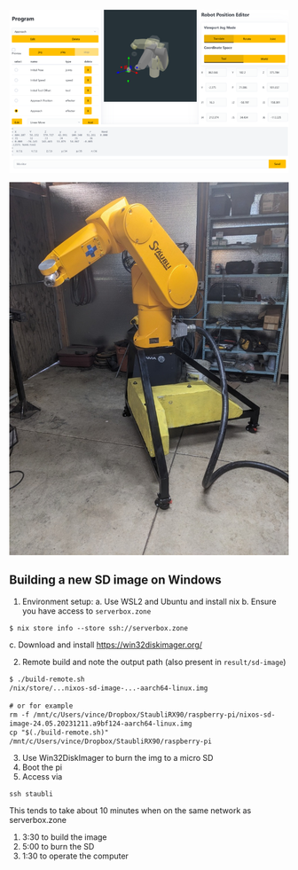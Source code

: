 ![screenshot of the software](writeup/07-implementation/overview.png)

![picture of a yellow robot arm on a black fabricated base with a yellow concrete counterweight](writeup/02-fabricating-base/09-mounted.jpg)

## Building a new SD image on Windows

1. Environment setup:
  a. Use WSL2 and Ubuntu and install nix
  b. Ensure you have access to `serverbox.zone`
```
$ nix store info --store ssh://serverbox.zone
```
  c. Download and install https://win32diskimager.org/


2. Remote build and note the output path (also present in `result/sd-image`)

```
$ ./build-remote.sh
/nix/store/...nixos-sd-image-...-aarch64-linux.img

# or for example
rm -f /mnt/c/Users/vince/Dropbox/StaubliRX90/raspberry-pi/nixos-sd-image-24.05.20231211.a9bf124-aarch64-linux.img
cp "$(./build-remote.sh)" /mnt/c/Users/vince/Dropbox/StaubliRX90/raspberry-pi
```

3. Use Win32DiskImager to burn the img to a micro SD
4. Boot the pi
5. Access via

```
ssh staubli
```

This tends to take about 10 minutes when on the same network as serverbox.zone
1. 3:30 to build the image
2. 5:00 to burn the SD
3. 1:30 to operate the computer